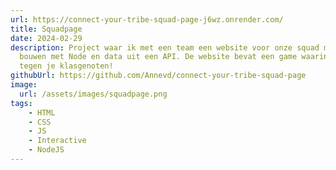 ```yaml
---
url: https://connect-your-tribe-squad-page-j6wz.onrender.com/
title: Squadpage
date: 2024-02-29
description: Project waar ik met een team een website voor onze squad moest
  bouwen met Node en data uit een API. De website bevat een game waarin je vecht
  tegen je klasgenoten!
githubUrl: https://github.com/Annevd/connect-your-tribe-squad-page
image:
  url: /assets/images/squadpage.png
tags:
    - HTML
    - CSS
    - JS
    - Interactive
    - NodeJS
---
```

